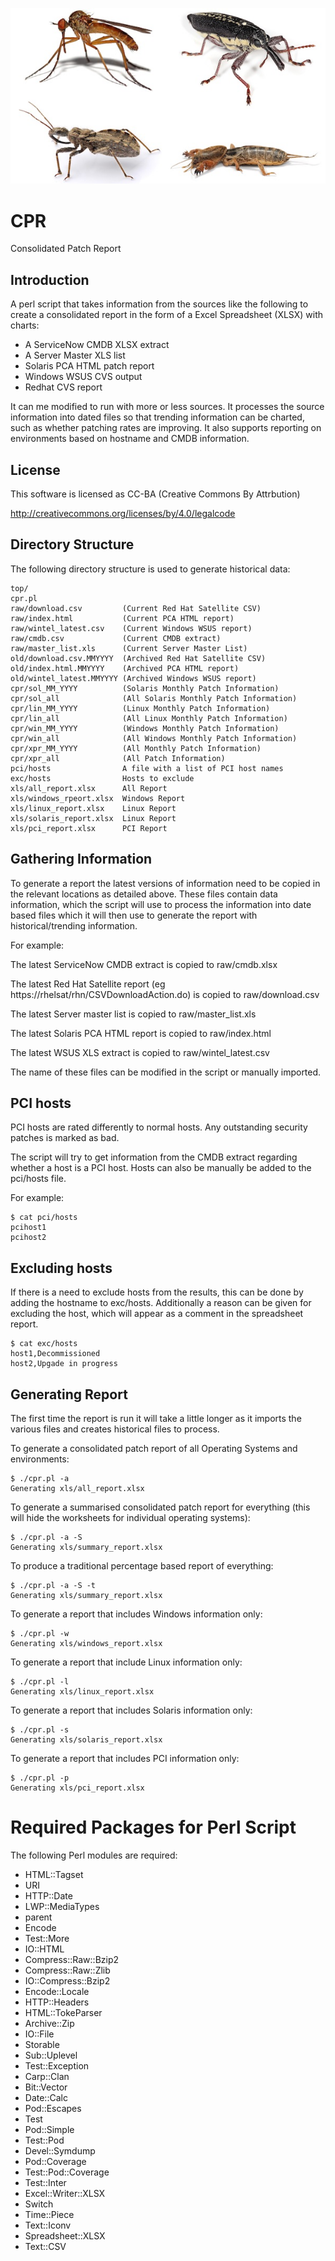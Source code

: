 ![alt tag](https://raw.githubusercontent.com/lateralblast/cpr/master/cpr.jpg)

CPR
===

Consolidated Patch Report

Introduction
------------

A perl script that takes information from the sources like the following to create a consolidated report in the form of a Excel Spreadsheet (XLSX) with charts:

- A ServiceNow CMDB XLSX extract
- A Server Master XLS list
- Solaris PCA HTML patch report
- Windows WSUS CVS output
- Redhat CVS report

It can me modified to run with more or less sources. It processes the source information into dated files so that trending information can be charted, such as whether patching rates are improving. It also supports reporting on environments based on hostname and CMDB information.

License
-------

This software is licensed as CC-BA (Creative Commons By Attrbution)

http://creativecommons.org/licenses/by/4.0/legalcode

Directory Structure
-------------------

The following directory structure is used to generate historical data:

```
top/
cpr.pl
raw/download.csv         (Current Red Hat Satellite CSV)
raw/index.html           (Current PCA HTML report)
raw/wintel_latest.csv    (Current Windows WSUS report)
raw/cmdb.csv             (Current CMDB extract)
raw/master_list.xls      (Current Server Master List)
old/download.csv.MMYYYY  (Archived Red Hat Satellite CSV)
old/index.html.MMYYYY    (Archived PCA HTML report)
old/wintel_latest.MMYYYY (Archived Windows WSUS report)
cpr/sol_MM_YYYY          (Solaris Monthly Patch Information)
cpr/sol_all              (All Solaris Monthly Patch Information)
cpr/lin_MM_YYYY          (Linux Monthly Patch Information)
cpr/lin_all              (All Linux Monthly Patch Information)
cpr/win_MM_YYYY          (Windows Monthly Patch Information)
cpr/win_all              (All Windows Monthly Patch Information)
cpr/xpr_MM_YYYY          (All Monthly Patch Information)
cpr/xpr_all              (All Patch Information)
pci/hosts                A file with a list of PCI host names
exc/hosts                Hosts to exclude
xls/all_report.xlsx      All Report
xls/windows_rpeort.xlsx  Windows Report
xls/linux_report.xlsx    Linux Report
xls/solaris_report.xlsx  Linux Report
xls/pci_report.xlsx      PCI Report
```

Gathering Information
---------------------

To generate a report the latest versions of information need to be copied in the relevant locations as detailed above. These files contain data information, which the script will use to process the information into date based files which it will then use to generate the report with historical/trending information.

For example:

The latest ServiceNow CMDB extract is copied to raw/cmdb.xlsx

The latest Red Hat Satellite report (eg https://rhelsat/rhn/CSVDownloadAction.do) is copied to raw/download.csv

The latest Server master list is copied to raw/master_list.xls

The latest Solaris PCA HTML report is copied to raw/index.html

The latest WSUS XLS extract is copied to raw/wintel_latest.csv

The name of these files can be modified in the script or manually imported.

PCI hosts
---------

PCI hosts are rated differently to normal hosts. Any outstanding security patches is marked as bad.

The script will try to get information from the CMDB extract regarding whether a host is a PCI host. Hosts can also be manually be added to the pci/hosts file.

For example:

```
$ cat pci/hosts
pcihost1
pcihost2
```


Excluding hosts
---------------

If there is a need to exclude hosts from the results, this can be done by adding the hostname to exc/hosts. Additionally a reason can be given for excluding the host, which will appear as a comment in the spreadsheet report.

```
$ cat exc/hosts
host1,Decommissioned
host2,Upgade in progress
```

Generating Report
-----------------

The first time the report is run it will take a little longer as it imports the various files and creates historical files to process.

To generate a consolidated patch report of all Operating Systems and environments:

```
$ ./cpr.pl -a
Generating xls/all_report.xlsx
```

To generate a summarised consolidated patch report for everything (this will hide the worksheets for individual operating systems):

```
$ ./cpr.pl -a -S
Generating xls/summary_report.xlsx
```


To produce a traditional percentage based report of everything:

```
$ ./cpr.pl -a -S -t
Generating xls/summary_report.xlsx
```

To generate a report that includes Windows information only:

```
$ ./cpr.pl -w
Generating xls/windows_report.xlsx
```

To generate a report that include Linux information only:

```
$ ./cpr.pl -l
Generating xls/linux_report.xlsx
```

To generate a report that includes Solaris information only:

```
$ ./cpr.pl -s
Generating xls/solaris_report.xlsx
```

To generate a report that includes PCI information only:

```
$ ./cpr.pl -p
Generating xls/pci_report.xlsx
```

Required Packages for Perl Script
=================================

The following Perl modules are required:

- HTML::Tagset
- URI
- HTTP::Date
- LWP::MediaTypes
- parent
- Encode
- Test::More
- IO::HTML
- Compress::Raw::Bzip2
- Compress::Raw::Zlib
- IO::Compress::Bzip2
- Encode::Locale
- HTTP::Headers
- HTML::TokeParser
- Archive::Zip
- IO::File
- Storable
- Sub::Uplevel
- Test::Exception
- Carp::Clan
- Bit::Vector
- Date::Calc
- Pod::Escapes
- Test
- Pod::Simple
- Test::Pod
- Devel::Symdump
- Pod::Coverage
- Test::Pod::Coverage
- Test::Inter
- Excel::Writer::XLSX
- Switch
- Time::Piece
- Text::Iconv
- Spreadsheet::XLSX
- Text::CSV
